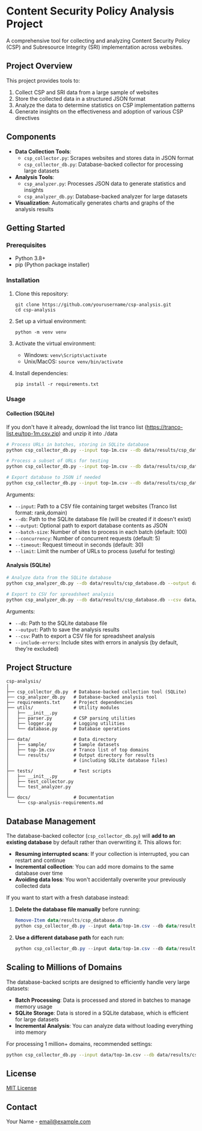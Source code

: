 # Content Security Policy Analysis Project

A comprehensive tool for collecting and analyzing Content Security Policy (CSP) and Subresource Integrity (SRI) implementation across websites.

## Project Overview

This project provides tools to:
1. Collect CSP and SRI data from a large sample of websites
2. Store the collected data in a structured JSON format
3. Analyze the data to determine statistics on CSP implementation patterns
4. Generate insights on the effectiveness and adoption of various CSP directives

## Components

- **Data Collection Tools**: 
  - `csp_collector.py`: Scrapes websites and stores data in JSON format
  - `csp_collector_db.py`: Database-backed collector for processing large datasets
- **Analysis Tools**: 
  - `csp_analyzer.py`: Processes JSON data to generate statistics and insights
  - `csp_analyzer_db.py`: Database-backed analyzer for large datasets
- **Visualization**: Automatically generates charts and graphs of the analysis results

## Getting Started

### Prerequisites

- Python 3.8+
- pip (Python package installer)

### Installation

1. Clone this repository:
   ```
   git clone https://github.com/yourusername/csp-analysis.git
   cd csp-analysis
   ```

2. Set up a virtual environment:
   ```
   python -m venv venv
   ```

3. Activate the virtual environment:
   - Windows: `venv\Scripts\activate`
   - Unix/MacOS: `source venv/bin/activate`

4. Install dependencies:
   ```
   pip install -r requirements.txt
   ```

### Usage

#### Collection (SQLite)

If you don't have it already, download the list tranco list (https://tranco-list.eu/top-1m.csv.zip) and unzip it into ./data

```bash
# Process URLs in batches, storing in SQLite database
python csp_collector_db.py --input top-1m.csv --db data/results/csp_database.db --batch-size 100 --concurrency 10

# Process a subset of URLs for testing
python csp_collector_db.py --input top-1m.csv --db data/results/csp_database.db --batch-size 10 --limit 50

# Export database to JSON if needed
python csp_collector_db.py --input top-1m.csv --db data/results/csp_database.db --output results_from_db.json
```

Arguments:
- `--input`: Path to a CSV file containing target websites (Tranco list format: rank,domain)
- `--db`: Path to the SQLite database file (will be created if it doesn't exist)
- `--output`: Optional path to export database contents as JSON
- `--batch-size`: Number of sites to process in each batch (default: 100)
- `--concurrency`: Number of concurrent requests (default: 5)
- `--timeout`: Request timeout in seconds (default: 30)
- `--limit`: Limit the number of URLs to process (useful for testing)

#### Analysis (SQLite)

```bash
# Analyze data from the SQLite database
python csp_analyzer_db.py --db data/results/csp_database.db --output data/results/db_analysis_report.json

# Export to CSV for spreadsheet analysis
python csp_analyzer_db.py --db data/results/csp_database.db --csv data/results/db_csp_data.csv
```

Arguments:
- `--db`: Path to the SQLite database file
- `--output`: Path to save the analysis results
- `--csv`: Path to export a CSV file for spreadsheet analysis
- `--include-errors`: Include sites with errors in analysis (by default, they're excluded)

## Project Structure

```
csp-analysis/
│
├── csp_collector_db.py  # Database-backed collection tool (SQLite)
├── csp_analyzer_db.py   # Database-backed analysis tool
├── requirements.txt     # Project dependencies
├── utils/               # Utility modules
│   ├── __init__.py
│   ├── parser.py        # CSP parsing utilities
│   ├── logger.py        # Logging utilities
│   └── database.py      # Database operations
│
├── data/                # Data directory
│   ├── sample/          # Sample datasets
│   ├── top-1m.csv       # Tranco list of top domains
│   └── results/         # Output directory for results
│                        # (including SQLite database files)
│
├── tests/               # Test scripts
│   ├── __init__.py
│   ├── test_collector.py
│   └── test_analyzer.py
│
└── docs/                # Documentation
    └── csp-analysis-requirements.md
```

## Database Management

The database-backed collector (`csp_collector_db.py`) will **add to an existing database** by default rather than overwriting it. This allows for:

- **Resuming interrupted scans**: If your collection is interrupted, you can restart and continue
- **Incremental collection**: You can add more domains to the same database over time
- **Avoiding data loss**: You won't accidentally overwrite your previously collected data

If you want to start with a fresh database instead:

1. **Delete the database file manually** before running:
   ```powershell
   Remove-Item data/results/csp_database.db
   python csp_collector_db.py --input data/top-1m.csv --db data/results/csp_database.db
   ```

2. **Use a different database path** for each run:
   ```powershell
   python csp_collector_db.py --input data/top-1m.csv --db data/results/csp_database_new.db
   ```

## Scaling to Millions of Domains

The database-backed scripts are designed to efficiently handle very large datasets:

- **Batch Processing**: Data is processed and stored in batches to manage memory usage
- **SQLite Storage**: Data is stored in a SQLite database, which is efficient for large datasets
- **Incremental Analysis**: You can analyze data without loading everything into memory

For processing 1 million+ domains, recommended settings:

```bash
python csp_collector_db.py --input data/top-1m.csv --db data/results/csp_database.db --batch-size 1000 --concurrency 10
```

## License

[MIT License](LICENSE)

## Contact

Your Name - email@example.com
